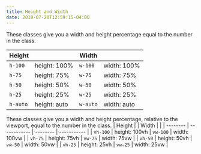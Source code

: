 ```yaml
---
title: Height and Width
date: 2018-07-20T12:59:15-04:00
---
```


These classes give you a width and height percentage equal to the number in the class.

| Height   |              | Width    |             |
| -------- | ------------ | -------- | ----------- |
| `h-100`  | height: 100% | `w-100`  | width: 100% |
| `h-75`   | height: 75%  | `w-75`   | width: 75%  |
| `h-50`   | height: 50%  | `w-50`   | width: 50%  |
| `h-25`   | height: 25%  | `w-25`   | width: 25%  |
| `h-auto` | height: auto | `w-auto` | width: auto |

These classes give you a width and height percentage, relative to the viewport, equal to the number in the class.
| Height   |              | Width    |             |
| -------- | ------------ | -------- | ----------- |
| `vh-100`  | height: 100vh | `vw-100`  | width: 100vw |
| `vh-75`   | height: 75vh  | `vw-75`   | width: 75vw  |
| `vh-50`   | height: 50vh  | `vw-50`   | width: 50vw  |
| `vh-25`   | height: 25vh  | `vw-25`   | width: 25vw  |